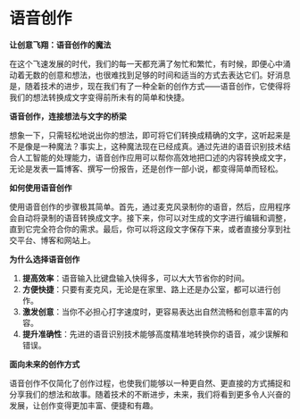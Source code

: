 # 语音创作

**让创意飞翔：语音创作的魔法**

在这个飞速发展的时代，我们的每一天都充满了匆忙和繁忙，有时候，即便心中涌动着无数的创意和想法，也很难找到足够的时间和适当的方式去表达它们。好消息是，随着技术的进步，现在我们有了一种全新的创作方式——语音创作，它使得将我们的想法转换成文字变得前所未有的简单和快捷。

**语音创作，连接想法与文字的桥梁**

想象一下，只需轻松地说出你的想法，即可将它们转换成精确的文字，这听起来是不是像是一种魔法？事实上，这种魔法现在已经成真。通过先进的语音识别技术结合人工智能的处理能力，语音创作应用可以帮你高效地把口述的内容转换成文字，无论是发表一篇博客、撰写一份报告，还是创作一部小说，都变得简单而轻松。

**如何使用语音创作**

使用语音创作的步骤极其简单。首先，通过麦克风录制你的语音，然后，应用程序会自动将录制的语音转换成文字。接下来，你可以对生成的文字进行编辑和调整，直到它完全符合你的需求。最后，你可以将这段文字保存下来，或者直接分享到社交平台、博客和网站上。

**为什么选择语音创作**

1. **提高效率**：语音输入比键盘输入快得多，可以大大节省你的时间。
2. **方便快捷**：只要有麦克风，无论是在家里、路上还是办公室，都可以进行创作。
3. **激发创意**：当你不必担心打字速度时，更容易表达出自然流畅和创意丰富的内容。
4. **提升准确性**：先进的语音识别技术能够高度精准地转换你的语音，减少误解和错误。

**面向未来的创作方式**

语音创作不仅简化了创作过程，也使我们能够以一种更自然、更直接的方式捕捉和分享我们的想法和故事。随着技术的不断进步，未来，我们将看到更多令人兴奋的发展，让创作变得更加丰富、便捷和有趣。

